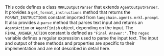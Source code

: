 This code defines a class `MRKLOutputParser` that extends `AgentOutputParser`. It provides a `get_format_instructions` method that returns the `FORMAT_INSTRUCTIONS` constant imported from `langchain.agents.mrkl.prompt`. It also provides a `parse` method that parses text input and returns an `AgentAction` or `AgentFinish` object, depending on the input. The `FINAL_ANSWER_ACTION` constant is defined as `"Final Answer:"`. The `regex` variable defines a regular expression used to parse the input text. The input and output of these methods and properties are specific to their implementation and are not described in detail here.

